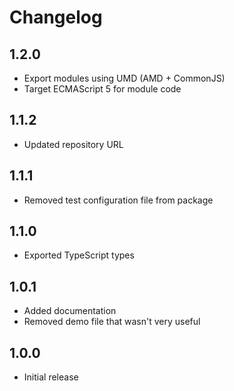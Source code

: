 # Changelog

## 1.2.0

* Export modules using UMD (AMD + CommonJS)
* Target ECMAScript 5 for module code

## 1.1.2

* Updated repository URL

## 1.1.1

* Removed test configuration file from package

## 1.1.0

* Exported TypeScript types

## 1.0.1

* Added documentation
* Removed demo file that wasn't very useful

## 1.0.0

* Initial release